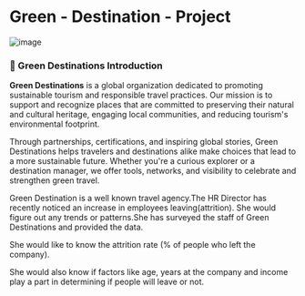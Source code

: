 # Green - Destination - Project

![image](https://github.com/user-attachments/assets/8536b3e4-dd75-4223-bd5d-a8722ec065d1)

### 🌿 Green Destinations Introduction

**Green Destinations** is a global organization dedicated to promoting sustainable tourism and responsible travel practices. Our mission is to support and recognize places that are committed to preserving their natural and cultural heritage, engaging local communities, and reducing tourism's environmental footprint.

Through partnerships, certifications, and inspiring global stories, Green Destinations helps travelers and destinations alike make choices that lead to a more sustainable future. Whether you're a curious explorer or a destination manager, we offer tools, networks, and visibility to celebrate and strengthen green travel.

Green Destination is a well known travel agency.The HR Director has recently noticed an increase in employees leaving(attrition). She would figure out any trends or patterns.She has surveyed the staff of Green Destinations and provided the data.

She would like to know the attrition rate (% of people who left the company).

She would also know if factors like age, years at the company and income play a part in determining if people will leave or not.

